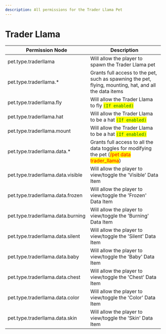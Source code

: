 ```yaml
---
description: All permissions for the Trader Llama Pet
---
```



# Trader Llama
| Permission Node | Description |
| - | - |
| pet.type.traderllama | Will allow the player to spawn the Trader Llama pet |
| pet.type.traderllama.* | Grants full access to the pet, such as spawning the pet, flying, mounting, hat, and all the data items |
| pet.type.traderllama.fly | Will allow the Trader Llama to fly <mark style="color:green;">`(If enabled)`</mark> |
| pet.type.traderllama.hat | Will allow the Trader Llama to be a hat <mark style="color:green;">`(If enabled)`</mark> |
| pet.type.traderllama.mount | Will allow the Trader Llama to be a hat <mark style="color:green;">`(If enabled)`</mark> |
| pet.type.traderllama.data.* | Grants full access to all the data toggles for modifying the pet (<mark style="color:red;">/pet data trader_llama</mark>) |
| pet.type.traderllama.data.visible | Will allow the player to view/toggle the 'Visible' Data Item |
| pet.type.traderllama.data.frozen | Will allow the player to view/toggle the 'Frozen' Data Item |
| pet.type.traderllama.data.burning | Will allow the player to view/toggle the 'Burning' Data Item |
| pet.type.traderllama.data.silent | Will allow the player to view/toggle the 'Silent' Data Item |
| pet.type.traderllama.data.baby | Will allow the player to view/toggle the 'Baby' Data Item |
| pet.type.traderllama.data.chest | Will allow the player to view/toggle the 'Chest' Data Item |
| pet.type.traderllama.data.color | Will allow the player to view/toggle the 'Color' Data Item |
| pet.type.traderllama.data.skin | Will allow the player to view/toggle the 'Skin' Data Item |

